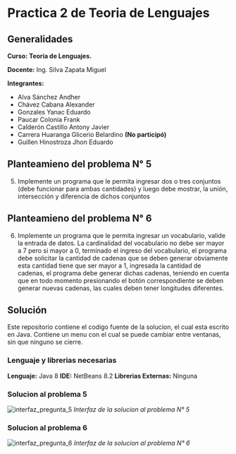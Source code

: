 # Practica 2 de Teoria de Lenguajes
## Generalidades
**Curso: Teoria de Lenguajes.**

**Docente:** Ing. Silva Zapata Miguel

**Integrantes:**
- Alva Sánchez Andher
- Chávez Cabana Alexander
- Gonzales Yanac Eduardo
- Paucar Colonia Frank
-	Calderón Castillo Antony Javier
-	Carrera Huaranga Glicerio Belardino **(No participó)**
-	Guillen Hinostroza Jhon Eduardo


## **Planteamieno del problema N° 5**
5. Implemente un programa que le permita ingresar dos o tres conjuntos (debe
funcionar para ambas cantidades) y luego debe mostrar, la unión, intersección y
diferencia de dichos conjuntos


## **Planteamieno del problema N° 6**
6. Implemente un programa que le permita ingresar un vocabulario, valide la
entrada de datos. La cardinalidad del vocabulario no debe ser mayor a 7 pero si
mayor a 0, terminado el ingreso del vocabulario, el programa debe solicitar la
cantidad de cadenas que se deben generar obviamente esta cantidad tiene que ser
mayor a 1, ingresada la cantidad de cadenas, el programa debe generar dichas
cadenas, teniendo en cuenta que en todo momento presionando el botón
correspondiente se deben generar nuevas cadenas, las cuales deben tener
longitudes diferentes.

## **Solución**
Este repositorio contiene el codigo fuente de la solucion, el cual esta escrito en Java.
Contiene un menu con el cual se puede cambiar entre ventanas, sin que ninguno se cierre.
### Lenguaje y librerias necesarias
**Lenguaje:** Java 8
**IDE:** NetBeans 8.2
**Librerias Externas:** Ninguna

### Solucion al problema 5
![interfaz_pregunta_5](https://user-images.githubusercontent.com/52868996/93536863-9c47d380-f90f-11ea-9a29-5d2b1434a4c1.png)
*Interfaz de la solucion al problema N° 5*
### Solucion al problema 6
![interfaz_pregunta_6](https://user-images.githubusercontent.com/52868996/93537010-052f4b80-f910-11ea-8b92-207692154115.png)
*Interfaz de la solucion al problema N° 6*
